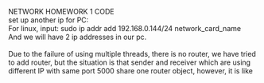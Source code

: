 NETWORK HOMEWORK 1 CODE <br/>
set up another ip for PC:<br/>
For linux, input: sudo ip addr add 192.168.0.144/24 network_card_name<br>
And we will have 2 ip addresses in our pc. <br><br>
Due to the failure of using multiple threads, 
there is no router, we have tried to add router, but the situation is that sender
and receiver which are using different IP with same port 5000 share one router object,
however, it is like 